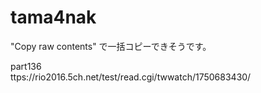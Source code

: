 # tama4nak

"Copy raw contents" で一括コピーできそうです。



part136    
ttps://rio2016.5ch.net/test/read.cgi/twwatch/1750683430/

